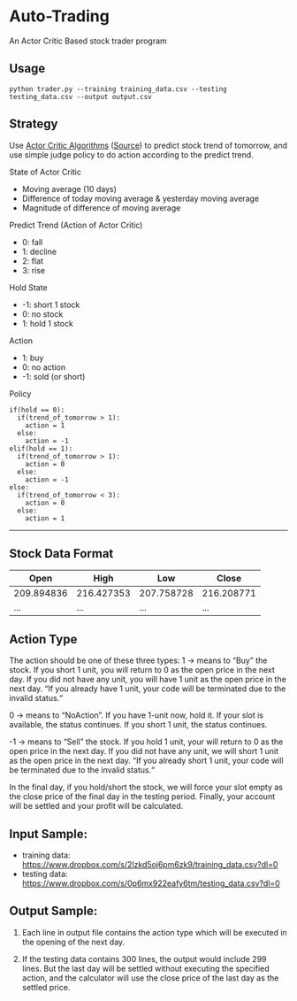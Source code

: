# Auto-Trading

An Actor Critic Based stock trader program


## Usage

```
python trader.py --training training_data.csv --testing testing_data.csv --output output.csv
```


## Strategy

Use [Actor Critic  Algorithms](http://rll.berkeley.edu/deeprlcourse/f17docs/lecture_5_actor_critic_pdf.pdf) ([Source](https://morvanzhou.github.io/tutorials/machine-learning/reinforcement-learning/6-1-actor-critic/)) to predict stock trend of tomorrow, and use simple judge policy to do action according to the predict trend.

State of Actor Critic
- Moving average (10 days)
- Difference of today moving average & yesterday moving average
- Magnitude of difference of moving average

Predict Trend (Action of Actor Critic)
- 0: fall
- 1: decline
- 2: flat
- 3: rise

Hold State
- -1: short 1 stock
- 0: no stock
- 1: hold 1 stock

Action
- 1: buy
- 0: no action
- -1: sold (or short)

Policy
```
if(hold == 0):
  if(trend_of_tomorrow > 1):
    action = 1
  else:
    action = -1
elif(hold == 1):
  if(trend_of_tomorrow > 1):
    action = 0
  else:
    action = -1
else:
  if(trend_of_tomorrow < 3):
    action = 0
  else:
    action = 1
```

---

## Stock Data Format

| Open                | High       | Low | Close | 
| -------------------- | ----------| ---- | --- | 
| 209.894836 | 216.427353 | 207.758728 |216.208771 |
| ... | ...  |  ... |  ...  |  


## Action Type

The action should be one of these three types:
1 → means to “Buy” the stock. If you short 1 unit, you will return to 0 as the open price in the next day. If you did not have any unit, you will have 1 unit as the open price in the next day. “If you already have 1 unit, your code will be terminated due to the invalid status.“

0 → means to “NoAction”. If you have 1-unit now, hold it. If your slot is available, the status continues. If you short 1 unit, the status continues.

-1 → means to “Sell” the stock. If you hold 1 unit, your will return to 0 as the open price in the next day. If you did not have any unit, we will short 1 unit as the open price in the next day. “If you already short 1 unit, your code will be terminated due to the invalid status.“

In the final day, if you hold/short the stock, we will force your slot empty as the close price of the final day in the testing period. Finally, your account will be settled and your profit will be calculated.


## Input Sample:

- training data: https://www.dropbox.com/s/2lzkd5oj6pm6zk9/training_data.csv?dl=0
- testing data: https://www.dropbox.com/s/0p6mx922eafy6tm/testing_data.csv?dl=0


## Output Sample:
1. Each line in output file contains the action type which will be executed in the opening of the next day.

2. If the testing data contains 300 lines, the output would include 299 lines. But the last day will be settled without executing the specified action, and the calculator will use the close price of the last day as the settled price.
